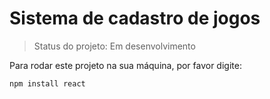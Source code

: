 <h1> Sistema de cadastro de jogos </h1>

>Status do projeto: Em desenvolvimento

Para rodar este projeto na sua máquina, por favor digite:

```
npm install react
```
